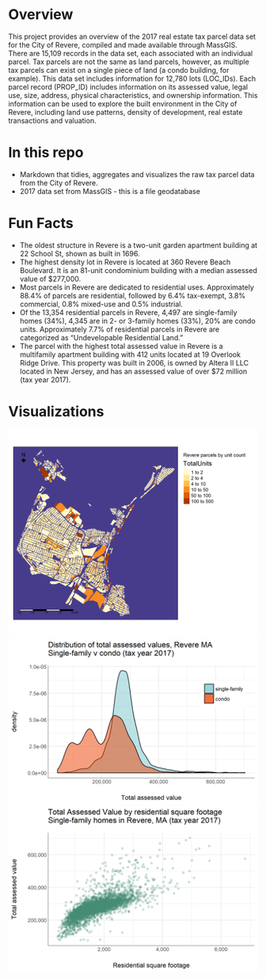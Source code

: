 # Overview
This project provides an overview of the 2017 real estate tax parcel data set for the City of Revere, compiled and made available through MassGIS. There are 15,109 records in the data set, each associated with an individual parcel. Tax parcels are not the same as land parcels, however, as multiple tax parcels can exist on a single piece of land (a condo building, for example). This data set includes information for 12,780 lots (LOC_IDs). Each parcel record (PROP_ID) includes information on its assessed value, legal use, size, address, physical characteristics, and ownership information. This information can be used to explore the built environment in the City of Revere, including land use patterns, density of development, real estate transactions and valuation.

# In this repo
- Markdown that tidies, aggregates and visualizes the raw tax parcel data from the City of Revere.
- 2017 data set from MassGIS - this is a file geodatabase

# Fun Facts
-	The oldest structure in Revere is a two-unit garden apartment building at 22 School St, shown as built in 1696.
-	The highest density lot in Revere is located at 360 Revere Beach Boulevard. It is an 81-unit condominium building with a median assessed value of $277,000.
-	Most parcels in Revere are dedicated to residential uses. Approximately 88.4% of parcels are residential, followed by 6.4% tax-exempt, 3.8% commercial, 0.8% mixed-use and 0.5% industrial.
-	Of the 13,354 residential parcels in Revere, 4,497 are single-family homes (34%), 4,345 are in 2- or 3-family homes (33%), 20% are condo units. Approximately 7.7% of residential parcels in Revere are categorized as “Undevelopable Residential Land.”
-	The parcel with the highest total assessed value in Revere is a multifamily apartment building with 412 units located at 19 Overlook Ridge Drive. This property was built in 2006, is owned by Altera II LLC located in New Jersey, and has an assessed value of over $72 million (tax year 2017).

# Visualizations

<img src="images/tm1.png"/>
<img src="images/PriceDistributions.png"/>
<img src="images/SFHomeValbySF.png"/>
